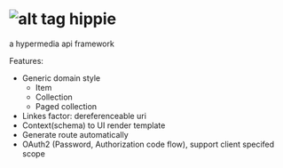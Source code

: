 ![alt tag](http://upload.wikimedia.org/wikipedia/commons/thumb/d/d2/Peace_sign.svg/330px-Peace_sign.svg.png)
hippie
======

a hypermedia api framework

Features: 

  * Generic domain style
    * Item
    * Collection
    * Paged collection
  * Linkes factor: dereferenceable uri
  * Context(schema) to UI render template
  * Generate route automatically
  * OAuth2 (Password, Authorization code flow), support client specifed scope
